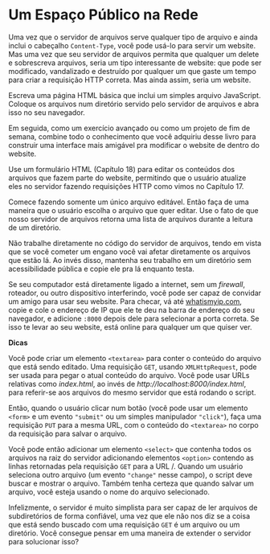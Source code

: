 # Um Espaço Público na Rede

Uma vez que o servidor de arquivos serve qualquer tipo de arquivo e ainda inclui o cabeçalho `Content-Type`, você pode usá-lo para servir um website. Mas uma vez que seu servidor de arquivos permita que qualquer um delete e sobrescreva arquivos, seria um tipo interessante de website: que pode ser modificado, vandalizado e destruído por qualquer um que gaste um tempo para criar a requisição HTTP correta. Mas ainda assim, seria um website.

Escreva uma página HTML básica que inclui um simples arquivo JavaScript. Coloque os arquivos num diretório servido pelo servidor de arquivos e abra isso no seu navegador.

Em seguida, como um exercício avançado ou como um projeto de fim de semana, combine todo o conhecimento que você adquiriu desse livro para construir uma interface mais amigável pra modificar o website de dentro do website.

Use um formulário HTML (Capítulo 18) para editar os conteúdos dos arquivos que fazem parte do website, permitindo que o usuário atualize eles no servidor fazendo requisições HTTP como vimos no Capítulo 17.

Comece fazendo somente um único arquivo editável. Então faça de uma maneira que o usuário escolha o arquivo que quer editar. Use o fato de que nosso servidor de arquivos retorna uma lista de arquivos durante a leitura de um diretório.

Não trabalhe diretamente no código do servidor de arquivos, tendo em vista que se você cometer um engano você vai afetar diretamente os arquivos que estão lá. Ao invés disso, mantenha seu trabalho em um diretório sem acessibilidade pública e copie ele pra lá enquanto testa.

Se seu computador está diretamente ligado a internet, sem um _firewall_, roteador, ou outro dispositivo interferindo, você pode ser capaz de convidar um amigo para usar seu website. Para checar, vá até
[whatismyip.com](http://www.whatismyip.com/), copie e cole o endereço de IP que ele te deu na barra de endereço do seu navegador, e adicione `:8000` depois dele para selecionar a porta correta. Se isso te levar ao seu website, está online para qualquer um que quiser ver.

**Dicas**

Você pode criar um elemento `<textarea>` para conter o conteúdo do arquivo que está sendo editado. Uma requisição `GET`, usando `XMLHttpRequest`, pode ser usada para pegar o atual conteúdo do arquivo. Você pode usar URLs relativas como _index.html_, ao invés de _http://localhost:8000/index.html_, para referir-se aos arquivos do mesmo servidor que está rodando o script.

Então, quando o usuário clicar num botão (você pode usar um elemento `<form>` e um evento `"submit"` ou um simples manipulador `"click"`), faça uma requisição `PUT` para a mesma URL, com o conteúdo do `<textarea>` no corpo da requisição para salvar o arquivo.

Você pode então adicionar um elemento `<select>` que contenha todos os arquivos na raiz do servidor adicionando elementos `<option>` contendo as linhas retornadas pela requisição `GET` para a URL /. Quando um usuário seleciona outro arquivo (um evento `"change"` nesse campo), o script deve buscar e mostrar o arquivo. Também tenha certeza que quando salvar um arquivo, você esteja usando o nome do arquivo selecionado.

Infelizmente, o servidor é muito simplista para ser capaz de ler arquivos de subdiretórios de forma confiável, uma vez que ele não nos diz se a coisa que está sendo buscado com uma requisição `GET` é um arquivo ou um diretório. Você consegue pensar em uma maneira de extender o servidor para solucionar isso?
